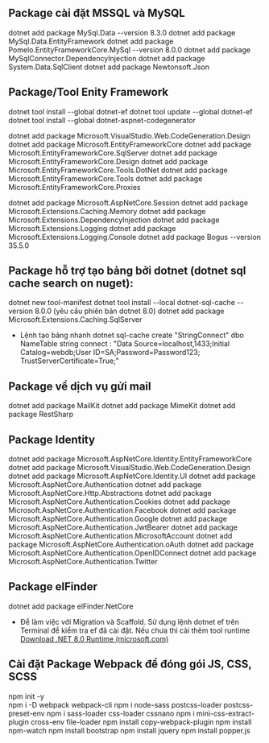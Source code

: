 ## Package cài đặt MSSQL và MySQL
dotnet add package MySql.Data --version 8.3.0
dotnet add package MySql.Data.EntityFramework
dotnet add package Pomelo.EntityFrameworkCore.MySql --version 8.0.0
dotnet add package MySqlConnector.DependencyInjection
dotnet add package System.Data.SqlClient
dotnet add package Newtonsoft.Json

## Package/Tool Enity Framework
dotnet tool install --global dotnet-ef
dotnet tool update --global dotnet-ef
dotnet tool install --global dotnet-aspnet-codegenerator

dotnet add package Microsoft.VisualStudio.Web.CodeGeneration.Design
dotnet add package Microsoft.EntityFrameworkCore
dotnet add package Microsoft.EntityFrameworkCore.SqlServer
dotnet add package Microsoft.EntityFrameworkCore.Design
dotnet add package Microsoft.EntityFrameworkCore.Tools.DotNet
dotnet add package Microsoft.EntityFrameworkCore.Tools
dotnet add package Microsoft.EntityFrameworkCore.Proxies

dotnet add package Microsoft.AspNetCore.Session
dotnet add package Microsoft.Extensions.Caching.Memory
dotnet add package Microsoft.Extensions.DependencyInjection
dotnet add package Microsoft.Extensions.Logging
dotnet add package Microsoft.Extensions.Logging.Console
dotnet add package Bogus --version 35.5.0

## Package hỗ trợ tạo bảng bởi dotnet (dotnet sql cache search on nuget):
dotnet new tool-manifest 
dotnet tool install --local dotnet-sql-cache --version 8.0.0 (yêu cầu phiên bản dotnet 8.0)
dotnet add package Microsoft.Extensions.Caching.SqlServer

- Lệnh tạo bảng nhanh
dotnet sql-cache create "StringConnect" dbo NameTable
string connect : "Data Source=localhost,1433;Initial Catalog=webdb;User ID=SA;Password=Password123; TrustServerCertificate=True;"


## Package về dịch vụ gửi mail
dotnet add package MailKit
dotnet add package MimeKit
dotnet add package RestSharp

## Package Identity
dotnet add package Microsoft.AspNetCore.Identity.EntityFrameworkCore
dotnet add package Microsoft.VisualStudio.Web.CodeGeneration.Design
dotnet add package Microsoft.AspNetCore.Identity.UI
dotnet add package Microsoft.AspNetCore.Authentication
dotnet add package Microsoft.AspNetCore.Http.Abstractions
dotnet add package Microsoft.AspNetCore.Authentication.Cookies
dotnet add package Microsoft.AspNetCore.Authentication.Facebook
dotnet add package Microsoft.AspNetCore.Authentication.Google
dotnet add package Microsoft.AspNetCore.Authentication.JwtBearer
dotnet add package Microsoft.AspNetCore.Authentication.MicrosoftAccount
dotnet add package Microsoft.AspNetCore.Authentication.oAuth
dotnet add package Microsoft.AspNetCore.Authentication.OpenIDConnect
dotnet add package Microsoft.AspNetCore.Authentication.Twitter

## Package elFinder
dotnet add package elFinder.NetCore
 
 - Để làm việc với Migration và Scaffold. Sử dụng lệnh dotnet ef trên Terminal để kiểm tra ef đã cài đặt. Nếu chưa thì cài thêm tool runtime [Download .NET 8.0 Runtime (microsoft.com) ](https://dotnet.microsoft.com/en-us/download/dotnet/8.0/runtime?cid=getdotnetcore&os=windows&arch=x64)

## Cài đặt Package Webpack để đóng gói JS, CSS, SCSS
npm init -y   
npm i -D webpack webpack-cli
npm i node-sass postcss-loader postcss-preset-env 
npm i sass-loader css-loader cssnano 
npm i mini-css-extract-plugin cross-env file-loader
npm install copy-webpack-plugin
npm install npm-watch
npm install bootstrap 
npm install jquery 
npm install popper.js 



